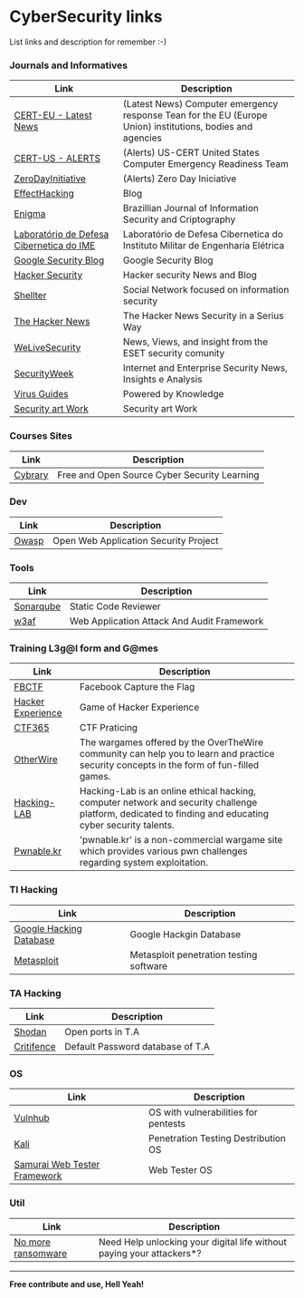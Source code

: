 # CyberSecurity links

List links and description for remember :-)


### Journals and Informatives
| Link | Description |
| ------ | ------ |
| [CERT-EU - Latest News](https://cert.europa.eu/cert/filteredition/en/CERT-LatestNews.html) |(Latest News) Computer emergency response Tean for the EU (Europe Union) institutions, bodies and agencies |
| [CERT-US - ALERTS](https://www.us-cert.gov/ncas/alerts) | (Alerts) US-CERT United States Computer Emergency Readiness Team |
| [ZeroDayInitiative](http://www.zerodayinitiative.com/advisories/published/) | (Alerts) Zero Day Iniciative |
| [EffectHacking](http://www.effecthacking.com/) | Blog |
| [Enigma](https://enigma.unb.br/index.php/enigma)| Brazillian Journal of Information Security and Criptography |
| [Laboratório de Defesa Cibernetica do IME](http://www.defesacibernetica.ime.eb.br) | Laboratório de Defesa Cibernetica do Instituto Militar de Engenharia Elétrica| 
| [Google Security Blog](https://security.googleblog.com/) | Google Security Blog | 
| [Hacker Security](https://hackersec.com/) | Hacker security News and Blog | 
| [Shellter](https://shellterlabs.com) | Social Network focused on information security |
| [The Hacker News](http://thehackernews.com) | The Hacker News Security in a Serius Way | 
| [WeLiveSecurity](https://www.welivesecurity.com/) | News, Views, and insight from the ESET security comunity |
| [SecurityWeek](http://www.securityweek.com/) | Internet and Enterprise Security News, Insights e Analysis |
| [Virus Guides](http://virusguides.com/) | Powered by Knowledge | 
| [Security art Work](https://www.securityartwork.es/en/) | Security art Work | 

### Courses Sites
| Link | Description |
| ----- | ------ |
| [Cybrary](https://www.cybrary.it/) | Free and Open Source Cyber Security Learning |

### Dev
| Link | Description | 
| ------ | ------ |
| [Owasp](https://www.owasp.org) | Open Web Application Security Project |

### Tools
| Link | Description |
| ------ | ------ |
| [Sonarqube](https://www.sonarqube.org/) | Static Code Reviewer | 
| [w3af](http://w3af.org/) | Web Application Attack And Audit Framework |

### Training L3g@l form and G@mes
| Link | Description | 
| ------ | ------ |
| [FBCTF](https://github.com/facebook/fbctf) | Facebook Capture the Flag |
| [Hacker Experience](https://hackerexperience.com/) | Game of Hacker Experience  |
| [CTF365](https://ctf365.com/) | CTF Praticing |
| [OtherWire](http://overthewire.org/wargames/) | The wargames offered by the OverTheWire community can help you to learn and practice security concepts in the form of fun-filled games. |
| [Hacking-LAB](https://www.hacking-lab.com/) | Hacking-Lab is an online ethical hacking, computer network and security challenge platform, dedicated to finding and educating cyber security talents. |
| [Pwnable.kr](http://pwnable.kr/) |     'pwnable.kr' is a non-commercial wargame site which provides various pwn challenges regarding system exploitation. |
 
### TI Hacking
| Link | Description |
| ------ | ------ |
| [Google Hacking Database](https://www.exploit-db.com/google-hacking-database/) | Google Hackgin Database |
| [Metasploit](https://www.metasploit.com/) | Metasploit penetration testing software |

### TA Hacking
| Link | Description | 
| ------ | ------ |
| [Shodan](https://www.shodan.io) | Open ports in T.A | 
| [Critifence](http://www.critifence.com/default-password-database/) | Default Password database of T.A | 

### OS
| Link | Description | 
| ------ | ------ |
| [Vulnhub](https://www.vulnhub.com/) | OS with vulnerabilities for pentests |
| [Kali](https://www.kali.org/) | Penetration Testing Destribution OS |
| [Samurai Web Tester Framework](http://www.samurai-wtf.org/) | Web Tester OS |

### Util
| Link | Description |
| ------ | ------ |
| [No more ransomware](https://www.nomoreransom.org/) | Need Help unlocking your digital life without paying your attackers*? |


----


**Free contribute and use, Hell Yeah!**
